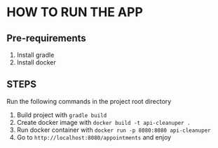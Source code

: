 # HOW TO RUN THE APP

## Pre-requirements
1. Install gradle
1. Install docker

## STEPS
Run the following commands in the project root directory
1. Build project with `gradle build`
1. Create docker image with `docker build -t api-cleanuper .`
1. Run docker container with `docker run -p 8080:8080 api-cleanuper`
1. Go to `http://localhost:8080/appointments` and enjoy
